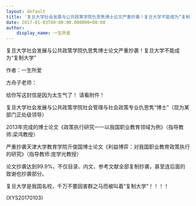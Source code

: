```yaml
---
layout: default
title: '复旦大学社会发展与公共政策学院仇思隽博士论文严重抄袭！复旦大学不能成为“复制大学'
date: 2017-01-03T00:00:00.000000+08:00
author:
    display_name: 一生所爱
---
```


复旦大学社会发展与公共政策学院仇思隽博士论文严重抄袭！复旦大学不能成为“复制大学”

作者：一生所爱

方舟子老师：

给你写这封信是因为太生气了！  请看附件！

复旦大学社会发展与公共政策学院社会管理与社会政策专业仇思隽“博士”（现为某部门正处级领导）

2013年完成的博士论文《政策执行研究一一以我国职业教育领域为例》（指导教师:梁鸿教授）

严重抄袭天津大学教育学院亓俊国博士论文《利益博弈：对我国职业教育政策执行的研究》（指导教师:庞学光教授）

论文抄袭达到99.9%，不仅目录、内文、参考文献全部复制抄袭，甚至连后面的致谢也抄袭部分。

复旦大学是我国名校，千万不要因害群之马而被叫着“复制大学”！！！！

(XYS20170103)

